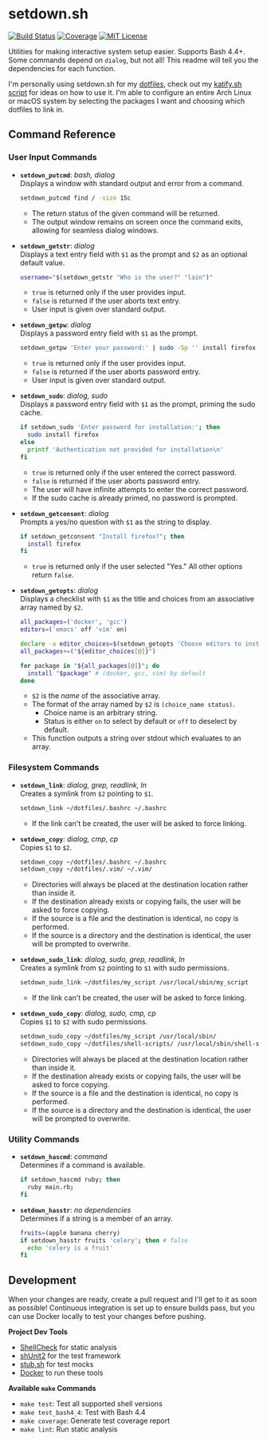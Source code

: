 # setdown.sh

[![Build Status][build-badge]][build-link] [![Coverage][coverage-badge]][coverage-link] [![MIT License][license-badge]](LICENSE.md)

Utilities for making interactive system setup easier. Supports Bash 4.4+. Some commands depend on `dialog`, but not all! This readme will tell you the dependencies for each function.

I'm personally using setdown.sh for my [dotfiles](https://github.com/codehearts/dotfiles), check out my [katify.sh script](https://github.com/codehearts/dotfiles/blob/master/katify.sh) for ideas on how to use it. I'm able to configure an entire Arch Linux or macOS system by selecting the packages I want and choosing which dotfiles to link in.

## Command Reference

### User Input Commands

- **`setdown_putcmd`**: *bash, dialog*  
Displays a window with standard output and error from a command. 

  ```bash
  setdown_putcmd find / -size 15c
  ```

  - The return status of the given command will be returned.
  - The output window remains on screen once the command exits, allowing for seamless dialog windows.

- **`setdown_getstr`**: *dialog*  
Displays a text entry field with `$1` as the prompt and `$2` as an optional default value.

  ```bash
  username="$(setdown_getstr "Who is the user?" "lain")"
  ```

  - `true` is returned only if the user provides input.
  - `false` is returned if the user aborts text entry.
  - User input is given over standard output.

- **`setdown_getpw`**: *dialog*  
Displays a password entry field with `$1` as the prompt.

  ```bash
  setdown_getpw 'Enter your password:' | sudo -Sp '' install firefox
  ```

  - `true` is returned only if the user provides input.
  - `false` is returned if the user aborts password entry.
  - User input is given over standard output.

- **`setdown_sudo`**: *dialog, sudo*  
Displays a password entry field with `$1` as the prompt, priming the sudo cache.

  ```bash
  if setdown_sudo 'Enter password for installation:'; then
    sudo install firefox
  else
    printf 'Authentication not provided for installation\n'
  fi
  ```

  - `true` is returned only if the user entered the correct password.
  - `false` is returned if the user aborts password entry.
  - The user will have infinite attempts to enter the correct password.
  - If the sudo cache is already primed, no password is prompted.

- **`setdown_getconsent`**: *dialog*  
Prompts a yes/no question with `$1` as the string to display.

  ```bash
  if setdown_getconsent "Install firefox?"; then
    install firefox
  fi
  ```

  - `true` is returned only if the user selected "Yes." All other options return `false`.

- **`setdown_getopts`**: *dialog*  
Displays a checklist with `$1` as the title and choices from an associative array named by `$2`.

  ```bash
  all_packages=('docker', 'gcc')
  editors=('emacs' off 'vim' on)

  declare -a editor_choices=$(setdown_getopts 'Choose editors to install' editors)
  all_packages+=("${editor_choices[@]}")

  for package in "${all_packages[@]}"; do
    install "$package" # (docker, gcc, vim) by default
  done
  ```

  - `$2` is the _name_ of the associative array.
  - The format of the array named by `$2` is `(choice_name status)`.
    - Choice name is an arbitrary string.
    - Status is either `on` to select by default or `off` to deselect by default.
  - This function outputs a string over stdout which evaluates to an array.


### Filesystem Commands

- **`setdown_link`**: *dialog, grep, readlink, ln*  
Creates a symlink from `$2` pointing to `$1`.

  ```bash
  setdown_link ~/dotfiles/.bashrc ~/.bashrc
  ```

  - If the link can't be created, the user will be asked to force linking.


- **`setdown_copy`**: *dialog, cmp, cp*  
Copies `$1` to `$2`.

  ```bash
  setdown_copy ~/dotfiles/.bashrc ~/.bashrc
  setdown_copy ~/dotfiles/.vim/ ~/.vim/
  ```

  - Directories will always be placed at the destination location rather than inside it.
  - If the destination already exists or copying fails, the user will be asked to force copying.
  - If the source is a file and the destination is identical, no copy is performed.
  - If the source is a directory and the destination is identical, the user will be prompted to overwrite.

- **`setdown_sudo_link`**: *dialog, sudo, grep, readlink, ln*  
Creates a symlink from `$2` pointing to `$1` with sudo permissions.

  ```bash
  setdown_sudo_link ~/dotfiles/my_script /usr/local/sbin/my_script
  ```

  - If the link can't be created, the user will be asked to force linking.


- **`setdown_sudo_copy`**: *dialog, sudo, cmp, cp*  
Copies `$1` to `$2` with sudo permissions.

  ```bash
  setdown_sudo_copy ~/dotfiles/my_script /usr/local/sbin/
  setdown_sudo_copy ~/dotfiles/shell-scripts/ /usr/local/sbin/shell-scripts
  ```

  - Directories will always be placed at the destination location rather than inside it.
  - If the destination already exists or copying fails, the user will be asked to force copying.
  - If the source is a file and the destination is identical, no copy is performed.
  - If the source is a directory and the destination is identical, the user will be prompted to overwrite.

### Utility Commands

- **`setdown_hascmd`**: *command*  
Determines if a command is available.

  ```bash
  if setdown_hascmd ruby; then
    ruby main.rb;
  fi
  ```

- **`setdown_hasstr`**: *no dependencies*  
Determines if a string is a member of an array.

  ```bash
  fruits=(apple banana cherry)
  if setdown_hasstr fruits 'celery'; then # false
    echo 'celery is a fruit'
  fi
  ```

## Development

When your changes are ready, create a pull request and I'll get to it as soon as possible! Continuous integration is set up to ensure builds pass, but you can use Docker locally to test your changes before pushing.

**Project Dev Tools**  
- [ShellCheck](https://github.com/koalaman/shellcheck) for static analysis
- [shUnit2](https://github.com/kward/shunit2) for the test framework
- [stub.sh](https://github.com/jimeh/stub.sh) for test mocks
- [Docker](https://www.docker.com) to run these tools

**Available `make` Commands**  
- `make test`: Test all supported shell versions
- `make test_bash4_4`: Test with Bash 4.4
- `make coverage`: Generate test coverage report
- `make lint`: Run static analysis

[coverage-badge]: https://codecov.io/gh/codehearts/setdown.sh/branch/master/graph/badge.svg
[coverage-link]:  https://codecov.io/gh/codehearts/setdown.sh
[license-badge]:  https://img.shields.io/badge/license-MIT-007EC7.svg
[build-badge]:    https://travis-ci.org/codehearts/setdown.sh.svg?branch=master
[build-link]:     https://travis-ci.org/codehearts/setdown.sh
